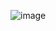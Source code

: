 ![image](https://github.com/Rajesh192110536/CSA1369-TOC/assets/113626176/01b3ed94-360f-4914-af4a-928f2239a1e6)
